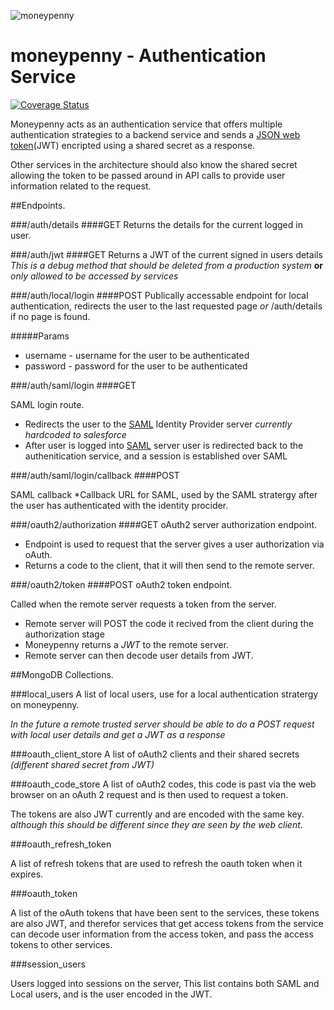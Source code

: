 ![moneypenny](https://upload.wikimedia.org/wikipedia/en/9/9b/Miss_Moneypenny_by_Lois_Maxwell.jpg)
# moneypenny - Authentication Service

[![Coverage Status](https://coveralls.io/repos/blueflag/moneypenny/badge.svg?branch=test&service=github&t=KTAhQi)](https://coveralls.io/github/blueflag/moneypenny?branch=master)

Moneypenny acts as an authentication service that offers multiple authentication strategies to a backend service and sends a [JSON web token](http://jwt.io/)(JWT) encripted using a shared secret as a response.

Other services in the architecture should also know the shared secret allowing the token to be passed around in API calls to provide user information related to the request.

##Endpoints.

###/auth/details
####GET
Returns the details for the current logged in user.
	
###/auth/jwt
####GET
Returns a JWT of the current signed in users details
_This is a debug method that should be deleted from a production system_ __or__ _only allowed to be accessed by services_

###/auth/local/login
####POST 
Publically accessable endpoint for local authentication, redirects the user to the last requested page _or_ /auth/details if no page is found.

#####Params
* username - username for the user to be authenticated
* password - password for the user to be authenticated  

###/auth/saml/login
####GET

SAML login route.
* Redirects the user to the [SAML](https://en.wikipedia.org/wiki/SAML_2.0) Identity Provider server _currently hardcoded to salesforce_
* After user is logged into [SAML](https://en.wikipedia.org/wiki/SAML_2.0) server user is redirected back to the authenitication service, and a session is established over SAML

###/auth/saml/login/callback
####POST 

SAML callback 
*Callback URL for SAML, used by the SAML stratergy after the user has authenticated with the identity procider.

###/oauth2/authorization
####GET
oAuth2 server authorization endpoint.

* Endpoint is used to request that the server gives a user authorization via oAuth.
* Returns a code to the client, that it will then send to the remote server.

###/oauth2/token
####POST
oAuth2 token endpoint.

Called when the remote server requests a token from the server.
* Remote server will POST the code it recived from the client during the authorization stage
* Moneypenny returns a _JWT_ to the remote server.
* Remote server can then decode user details from JWT.

##MongoDB Collections.

###local_users
A list of local users, use for a local authentication stratergy on moneypenny.

_In the future a remote trusted server should be able to do a POST request with local user details and get a JWT as a response_ 

###oauth_client_store
A list of oAuth2 clients and their shared secrets _(different shared secret from JWT)_ 

###oauth_code_store
A list of oAuth2 codes, this code is past via the web browser on an oAuth 2 request and is then used to request a token.

The tokens are also JWT currently and are encoded with the same key. _although this should be different since they are seen by the web client_. 

###oauth_refresh_token

A list of refresh tokens that are used to refresh the oauth token when it expires.

###oauth_token

A list of the oAuth tokens that have been sent to the services, these tokens are also JWT, and therefor services that get access tokens from the service can decode user information from the access token, and pass the access tokens to other services.

###session_users

Users logged into sessions on the server, This list contains both SAML and Local users, and is the user encoded in the JWT.

